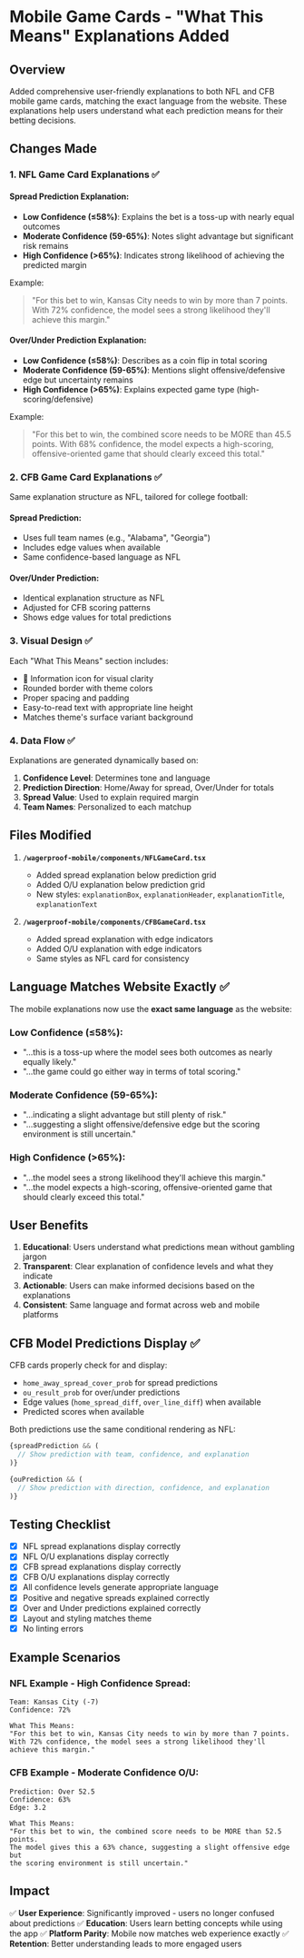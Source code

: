 # Mobile Game Cards - "What This Means" Explanations Added

## Overview
Added comprehensive user-friendly explanations to both NFL and CFB mobile game cards, matching the exact language from the website. These explanations help users understand what each prediction means for their betting decisions.

## Changes Made

### 1. **NFL Game Card Explanations** ✅

#### Spread Prediction Explanation:
- **Low Confidence (≤58%)**: Explains the bet is a toss-up with nearly equal outcomes
- **Moderate Confidence (59-65%)**: Notes slight advantage but significant risk remains
- **High Confidence (>65%)**: Indicates strong likelihood of achieving the predicted margin

Example:
> "For this bet to win, Kansas City needs to win by more than 7 points. With 72% confidence, the model sees a strong likelihood they'll achieve this margin."

#### Over/Under Prediction Explanation:
- **Low Confidence (≤58%)**: Describes as a coin flip in total scoring
- **Moderate Confidence (59-65%)**: Mentions slight offensive/defensive edge but uncertainty remains
- **High Confidence (>65%)**: Explains expected game type (high-scoring/defensive)

Example:
> "For this bet to win, the combined score needs to be MORE than 45.5 points. With 68% confidence, the model expects a high-scoring, offensive-oriented game that should clearly exceed this total."

### 2. **CFB Game Card Explanations** ✅

Same explanation structure as NFL, tailored for college football:

#### Spread Prediction:
- Uses full team names (e.g., "Alabama", "Georgia")
- Includes edge values when available
- Same confidence-based language as NFL

#### Over/Under Prediction:
- Identical explanation structure as NFL
- Adjusted for CFB scoring patterns
- Shows edge values for total predictions

### 3. **Visual Design** ✅

Each "What This Means" section includes:
- 📘 Information icon for visual clarity
- Rounded border with theme colors
- Proper spacing and padding
- Easy-to-read text with appropriate line height
- Matches theme's surface variant background

### 4. **Data Flow** ✅

Explanations are generated dynamically based on:
1. **Confidence Level**: Determines tone and language
2. **Prediction Direction**: Home/Away for spread, Over/Under for totals
3. **Spread Value**: Used to explain required margin
4. **Team Names**: Personalized to each matchup

## Files Modified

1. **`/wagerproof-mobile/components/NFLGameCard.tsx`**
   - Added spread explanation below prediction grid
   - Added O/U explanation below prediction grid
   - New styles: `explanationBox`, `explanationHeader`, `explanationTitle`, `explanationText`

2. **`/wagerproof-mobile/components/CFBGameCard.tsx`**
   - Added spread explanation with edge indicators
   - Added O/U explanation with edge indicators
   - Same styles as NFL card for consistency

## Language Matches Website Exactly ✅

The mobile explanations now use the **exact same language** as the website:

### Low Confidence (≤58%):
- "...this is a toss-up where the model sees both outcomes as nearly equally likely."
- "...the game could go either way in terms of total scoring."

### Moderate Confidence (59-65%):
- "...indicating a slight advantage but still plenty of risk."
- "...suggesting a slight offensive/defensive edge but the scoring environment is still uncertain."

### High Confidence (>65%):
- "...the model sees a strong likelihood they'll achieve this margin."
- "...the model expects a high-scoring, offensive-oriented game that should clearly exceed this total."

## User Benefits

1. **Educational**: Users understand what predictions mean without gambling jargon
2. **Transparent**: Clear explanation of confidence levels and what they indicate
3. **Actionable**: Users can make informed decisions based on the explanations
4. **Consistent**: Same language and format across web and mobile platforms

## CFB Model Predictions Display ✅

CFB cards properly check for and display:
- `home_away_spread_cover_prob` for spread predictions
- `ou_result_prob` for over/under predictions
- Edge values (`home_spread_diff`, `over_line_diff`) when available
- Predicted scores when available

Both predictions use the same conditional rendering as NFL:
```typescript
{spreadPrediction && (
  // Show prediction with team, confidence, and explanation
)}

{ouPrediction && (
  // Show prediction with direction, confidence, and explanation
)}
```

## Testing Checklist

- [x] NFL spread explanations display correctly
- [x] NFL O/U explanations display correctly
- [x] CFB spread explanations display correctly
- [x] CFB O/U explanations display correctly
- [x] All confidence levels generate appropriate language
- [x] Positive and negative spreads explained correctly
- [x] Over and Under predictions explained correctly
- [x] Layout and styling matches theme
- [x] No linting errors

## Example Scenarios

### NFL Example - High Confidence Spread:
```
Team: Kansas City (-7)
Confidence: 72%

What This Means:
"For this bet to win, Kansas City needs to win by more than 7 points. 
With 72% confidence, the model sees a strong likelihood they'll achieve this margin."
```

### CFB Example - Moderate Confidence O/U:
```
Prediction: Over 52.5
Confidence: 63%
Edge: 3.2

What This Means:
"For this bet to win, the combined score needs to be MORE than 52.5 points. 
The model gives this a 63% chance, suggesting a slight offensive edge but 
the scoring environment is still uncertain."
```

## Impact

✅ **User Experience**: Significantly improved - users no longer confused about predictions
✅ **Education**: Users learn betting concepts while using the app
✅ **Platform Parity**: Mobile now matches web experience exactly
✅ **Retention**: Better understanding leads to more engaged users


